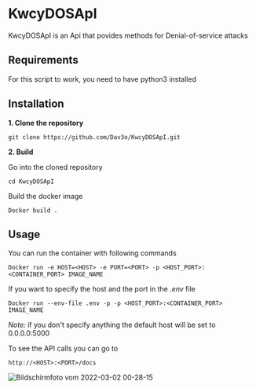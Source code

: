 # KwcyDOSApI

KwcyDOSApI is an Api that povides methods for Denial-of-service attacks

## Requirements
For this script to work, you need to have python3 installed

## Installation
**1. Clone the repository**
```
git clone https://github.com/Dav3o/KwcyDOSApI.git
```
**2. Build**

Go into the cloned repository
```
cd KwcyDOSApI
```
Build the docker image
```
Docker build .
```
## Usage

You can run the container with following commands
```
Docker run -e HOST=<HOST> -e PORT=<PORT> -p <HOST_PORT>:<CONTAINER_PORT> IMAGE_NAME
```
If you want to specify the host and the port in the *.env* file
```
Docker run --env-file .env -p -p <HOST_PORT>:<CONTAINER_PORT> IMAGE_NAME
```
*Note:* if you don't specify anything the default host will be set to 0.0.0.0:5000

To see the API calls you can go to
```
http://<HOST>:<PORT>/docs
```
![Bildschirmfoto vom 2022-03-02 00-28-15](https://user-images.githubusercontent.com/61215846/156266224-636846b0-6976-4503-87db-c87cd01b46df.png)

